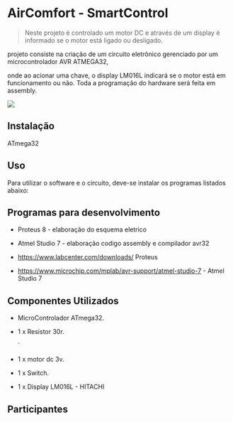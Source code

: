 # AirComfort - SmartControl

> Neste projeto é controlado um motor DC e através de um display é informado se o motor está ligado ou desligado.







 projeto consiste na criação de um circuito eletrônico gerenciado por um microcontrolador AVR ATMEGA32,

onde ao acionar uma chave, o display LM016L indicará se o motor está em funcionamento ou não. Toda a programação do hardware será feita em assembly.



![](project.png)



## Instalação



ATmega32





## Uso

Para utilizar o software e o circuito, deve-se instalar os programas listados abaixo:


## Programas para desenvolvimento


* Proteus 8 - elaboração do esquema eletrico

* Atmel Studio 7 - elaboração codigo assembly e compilador avr32



* https://www.labcenter.com/downloads/ Proteus

* https://www.microchip.com/mplab/avr-support/atmel-studio-7 - Atmel Studio 7



## Componentes Utilizados

   

* MicroControlador ATmega32.

    

* 1 x Resistor 30r.

    `

* 1 x motor dc 3v.



* 1 x Switch.



* 1 x Display LM016L - HITACHI

 



    



## Participantes

